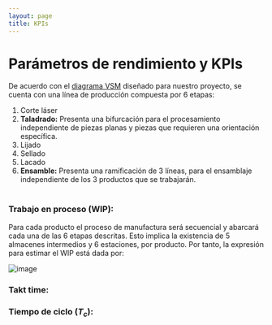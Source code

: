 ```yaml
---
layout: page
title: KPIs
---
```


# Parámetros de rendimiento  y KPIs

De acuerdo con el [diagrama VSM](https://drive.google.com/file/d/1R6CTQlbLSqZXP_ZOIvwtcjmw3XsWAsQU/view?usp=share_link) diseñado para nuestro proyecto, se cuenta con una línea de producción compuesta por 6 etapas:
1. Corte láser
2. **Taladrado:** Presenta una bifurcación para el procesamiento independiente de piezas planas y piezas que requieren una orientación específica.
3. Lijado
4. Sellado
5. Lacado
6. **Ensamble:** Presenta una ramificación de 3 líneas, para el ensamblaje independiente de los 3 productos que se trabajarán.
<br><br>

### Trabajo en proceso (WIP):
Para cada producto el proceso de manufactura será secuencial y abarcará cada una de las 6 etapas descritas. Esto implica la existencia de 5 almacenes intermedios y 6 estaciones, por producto. Por tanto, la expresión para estimar el WIP está dada por:

![image](https://user-images.githubusercontent.com/52173621/227734057-33b0f70c-aad0-4f3a-9607-26930d2fe5dc.png)

### Takt time:

### Tiempo de ciclo ($T_c$):